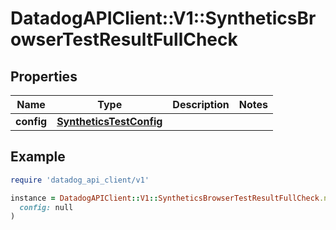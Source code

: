 # DatadogAPIClient::V1::SyntheticsBrowserTestResultFullCheck

## Properties

| Name       | Type                                                | Description | Notes |
| ---------- | --------------------------------------------------- | ----------- | ----- |
| **config** | [**SyntheticsTestConfig**](SyntheticsTestConfig.md) |             |       |

## Example

```ruby
require 'datadog_api_client/v1'

instance = DatadogAPIClient::V1::SyntheticsBrowserTestResultFullCheck.new(
  config: null
)
```
